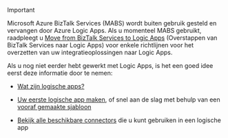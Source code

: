 > [!IMPORTANT]
> Microsoft Azure BizTalk Services (MABS) wordt buiten gebruik gesteld en vervangen door Azure Logic Apps. Als u momenteel MABS gebruikt, raadpleegt u [Move from BizTalk Services to Logic Apps](../articles/logic-apps/logic-apps-move-from-mabs.md) (Overstappen van BizTalk Services naar Logic Apps) voor enkele richtlijnen voor het overzetten van uw integratieoplossingen naar Logic Apps. 
> 
> Als u nog niet eerder hebt gewerkt met Logic Apps, is het een goed idee eerst deze informatie door te nemen: 
> 
> - [Wat zijn logische apps?](../articles/logic-apps/logic-apps-what-are-logic-apps.md)  
> 
> - [Uw eerste logische app maken](../articles/logic-apps/logic-apps-create-a-logic-app.md), of snel aan de slag met behulp van een [vooraf gemaakte sjabloon](../articles/logic-apps/logic-apps-use-logic-app-templates.md)  
> 
> - [Bekijk alle beschikbare connectors](../articles/connectors/apis-list.md) die u kunt gebruiken in een logische app
